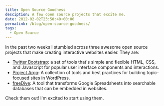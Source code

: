 ```yaml
---
title: Open Source Goodness
desciption: A few open source projects that excite me.
date: 2012-02-02T23:50:40+00:00
permalink: /blog/open-source-goodness/
tags:
  - Open Source
---
```


In the past two weeks I stumbled across three awesome open source projects that make creating interactive websites easier. They are:

  * [Twitter Bootstrap](http://twitter.github.com/bootstrap/): a set of tools that's simple and flexible HTML, CSS, and Javascript for popular user interface components and interactions.
  * [Project Argo](http://argoproject.org/): A collection of tools and best practices for building topic-focused sites in WordPress.
  * [freeDive](http://multimedia.journalism.berkeley.edu/tools/freedive/): A tool that transforms Google Spreadsheets into searchable databases that can be embedded in websites.

Check them out! I'm excited to start using them.